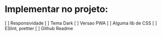 # Implementar no projeto:
[ ] Responsividade
[ ] Tema Dark
[ ] Versao PWA
[ ] Alguma lib de CSS
[ ] ESlint, prettier
[ ] Github Readme